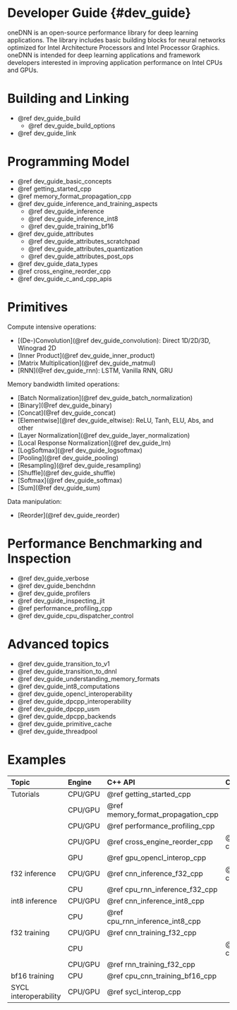 Developer Guide {#dev_guide}
============================

oneDNN is an open-source performance library for deep learning applications.
The library includes basic building blocks for neural networks optimized
for Intel Architecture Processors and Intel Processor Graphics.
oneDNN is intended for deep learning applications and framework
developers interested in improving application performance
on Intel CPUs and GPUs.

# Building and Linking

 * @ref dev_guide_build
    * @ref dev_guide_build_options
 * @ref dev_guide_link

# Programming Model

 * @ref dev_guide_basic_concepts
 * @ref getting_started_cpp
 * @ref memory_format_propagation_cpp
 * @ref dev_guide_inference_and_training_aspects
   * @ref dev_guide_inference
   * @ref dev_guide_inference_int8
   * @ref dev_guide_training_bf16
 * @ref dev_guide_attributes
   * @ref dev_guide_attributes_scratchpad
   * @ref dev_guide_attributes_quantization
   * @ref dev_guide_attributes_post_ops
 * @ref dev_guide_data_types
 * @ref cross_engine_reorder_cpp
 * @ref dev_guide_c_and_cpp_apis

# Primitives

Compute intensive operations:
 * [(De-)Convolution](@ref dev_guide_convolution): Direct 1D/2D/3D, Winograd 2D
 * [Inner Product](@ref dev_guide_inner_product)
 * [Matrix Multiplication](@ref dev_guide_matmul)
 * [RNN](@ref dev_guide_rnn): LSTM, Vanilla RNN, GRU

Memory bandwidth limited operations:
 * [Batch Normalization](@ref dev_guide_batch_normalization)
 * [Binary](@ref dev_guide_binary)
 * [Concat](@ref dev_guide_concat)
 * [Elementwise](@ref dev_guide_eltwise): ReLU, Tanh, ELU, Abs, and other
 * [Layer Normalization](@ref dev_guide_layer_normalization)
 * [Local Response Normalization](@ref dev_guide_lrn)
 * [LogSoftmax](@ref dev_guide_logsoftmax)
 * [Pooling](@ref dev_guide_pooling)
 * [Resampling](@ref dev_guide_resampling)
 * [Shuffle](@ref dev_guide_shuffle)
 * [Softmax](@ref dev_guide_softmax)
 * [Sum](@ref dev_guide_sum)

Data manipulation:
 * [Reorder](@ref dev_guide_reorder)

# Performance Benchmarking and Inspection

 * @ref dev_guide_verbose
 * @ref dev_guide_benchdnn
 * @ref dev_guide_profilers
 * @ref dev_guide_inspecting_jit
 * @ref performance_profiling_cpp
 * @ref dev_guide_cpu_dispatcher_control

# Advanced topics

 * @ref dev_guide_transition_to_v1
 * @ref dev_guide_transition_to_dnnl
 * @ref dev_guide_understanding_memory_formats
 * @ref dev_guide_int8_computations
 * @ref dev_guide_opencl_interoperability
 * @ref dev_guide_dpcpp_interoperability
 * @ref dev_guide_dpcpp_usm
 * @ref dev_guide_dpcpp_backends
 * @ref dev_guide_primitive_cache
 * @ref dev_guide_threadpool

# Examples

| Topic                          | Engine   | C++ API                                | C API                        |
| :----                          | :---     | :----                                  | :---                         |
| Tutorials                      | CPU/GPU  | @ref getting_started_cpp               |                              |
|                                | CPU/GPU  | @ref memory_format_propagation_cpp     |                              |
|                                | CPU/GPU  | @ref performance_profiling_cpp         |                              |
|                                | CPU/GPU  | @ref cross_engine_reorder_cpp          | @ref cross_engine_reorder_c  |
|                                | GPU      | @ref gpu_opencl_interop_cpp            |                              |
| f32 inference                  | CPU/GPU  | @ref cnn_inference_f32_cpp             | @ref cnn_inference_f32_c     |
|                                | CPU      | @ref cpu_rnn_inference_f32_cpp         |                              |
| int8 inference                 | CPU/GPU  | @ref cnn_inference_int8_cpp            |                              |
|                                | CPU      | @ref cpu_rnn_inference_int8_cpp        |                              |
| f32 training                   | CPU/GPU  | @ref cnn_training_f32_cpp              |                              |
|                                | CPU      |                                        | @ref cpu_cnn_training_f32_c  |
|                                | CPU/GPU  | @ref rnn_training_f32_cpp              |                              |
| bf16 training                  | CPU      | @ref cpu_cnn_training_bf16_cpp         |                              |
| SYCL interoperability          | CPU/GPU  | @ref sycl_interop_cpp                  |                              |
